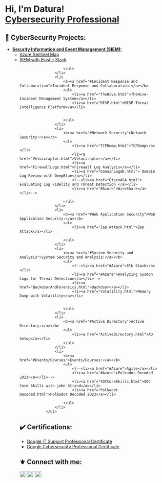 <h1>Hi, I'm Datura! <br/><a href="https://www.linkedin.com/in/miguel54nogueira/">Cybersecurity Professional</a></h1>

<h2>🔱 CyberSecurity Projects:</h2>

<ul>
					<li>
						<b><a href="#Security Information and Event Management">Security Information and Event Management
								(SIEM):</a></b>
						<ul>
							<li><a href="Azure.html">Azure Sentinel Map</a></li>
							<li><a href="Elastic.html">SIEM with Elastic Stack</a></li>


						</ul>
					</li>
					<li>
						<b><a href="#Incident Response and Collaboration">Incident Response and Collaboration:</a></b>
						<ul>
							<li><a href="TheHive.html">TheHive-Incident Management System</a></li>
							<li><a href="MISP.html">MISP-Threat Intelligence Platform</a></li>


						</ul>
					</li>
					<li>
						<b><a href="#Network Security">Network Security:</a></b>
						<ul>
							<li><a href="TCPDump.html">TCPDump</a></li>
							<li><a href="Velociraptor.html">Velociraptor</a></li>
							<li><a href="FirewallLogs.html">Firewall Log Analysis</a></li>
							<li><a href="DomainLogAD.html"> Domain Log Review with DeepBlue</a></li>
							<!--<li><a href="CiscoASA.html"> Evaluating Log Fidelity and Threat Detection </a></li>
							<li><a href="#Azure">WireShark</a></li>-->

						</ul>
					</li>
					<li>
						<b><a href="#Web Application Security">Web Application Security:</a></b>
						<ul>
							<li><a href="Zap Attack.html">Zap Attack</a></li>

						</ul>
					</li>
					<li>
						<b><a href="#System Security and Analysis">System Security and Analysis:</a></b>
						<ul>
							<!--<li><a href="#Azure">Elk Stack</a></li>
							<li><a href="#Azure">Analyzing Sysmon Logs for Threat Detection</a></li>-->
							<li><a href="BackdoorAndForensics.html">Backdoor</a></li>
							<li><a href="Volatility.html">Memory Dump with Volatility</a></li>


						</ul>
					</li>
					<li>
						<b><a href="#Active Directory">Active Directory:</a></b>
						<ul>
							<li><a href="ActiveDirectory.html">AD Setup</a></li>
						</ul>
					</li>
					<li>
						<b><a href="#Events/Courses">Events/Courses:</a></b>
						<ul>
							<!--<li><a href="#Azure">Agile</a></li>
							<li><a href="#Azure">Polkadot Decoded 2023</a></li>-->
							<li><a href="SOCCoreSkills.html">SOC Core Skills with john Strand</a></li>
							<li><a href="Polkadot Decoded.html">Polkadot Decoded 2023</a></li>

						</ul>
					</li>
				</ul>


<h2>✔️    Certifications:</h2>

- [Google IT Support Professional Certificate](https://www.credly.com/badges/7280df6c-5888-4ab6-a21f-35d6b2780cf4/public_url)
- [Google Cybersecurity Professional Certificate](https://www.credly.com/badges/b959619b-170e-4bf5-a031-0f6ccb1c09a2/public_url)


<!-- <h2>📜 CTF's</h2> -->



<h2> ⚜️ Connect with me:</h2>


[<img align="left" alt="JoshMadakor | YouTube" width="22px" src="https://cdn.jsdelivr.net/npm/simple-icons@v3/icons/youtube.svg" />][youtube]
[<img align="left" alt="JoshMadakor | Twitter" width="22px" src="https://cdn.jsdelivr.net/npm/simple-icons@v3/icons/twitter.svg" />][twitter]
[<img align="left" alt="JoshMadakor | LinkedIn" width="22px" src="https://cdn.jsdelivr.net/npm/simple-icons@v3/icons/linkedin.svg" />][linkedin]

[twitter]: https://twitter.com/joshmadakor
[youtube]: https://www.youtube.com/c/joshmadakor
[linkedin]: https://www.linkedin.com/in/miguel54nogueira/

<!--

